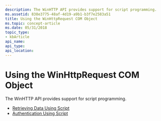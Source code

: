 ```yaml
---
description: The WinHTTP API provides support for script programming.
ms.assetid: 838e3775-48af-4d19-a9b1-b3f7e2583a51
title: Using the WinHttpRequest COM Object
ms.topic: concept-article
ms.date: 05/31/2018
topic_type: 
- kbArticle
api_name: 
api_type: 
api_location: 
---
```


# Using the WinHttpRequest COM Object

The WinHTTP API provides support for script programming.

-   [Retrieving Data Using Script](retrieving-data-using-script.md)
-   [Authentication Using Script](authentication-using-script.md)

 

 




